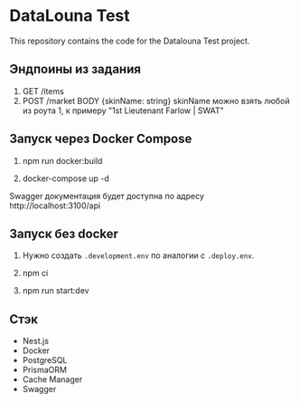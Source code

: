 # DataLouna Test

This repository contains the code for the Datalouna Test project.

## Эндпоины из задания

1. GET /items
2. POST /market
BODY {skinName: string}
skinName можно взять любой из роута 1, к примеру "1st Lieutenant Farlow | SWAT"

## Запуск через Docker Compose

1. npm run docker:build

2. docker-compose up -d

Swagger документация будет доступна по адресу http://localhost:3100/api

## Запуск без docker


1. Нужно создать `.development.env` по аналогии с `.deploy.env`.

2. npm ci

3. npm run start:dev

## Стэк

- Nest.js
- Docker
- PostgreSQL
- PrismaORM
- Cache Manager
- Swagger
